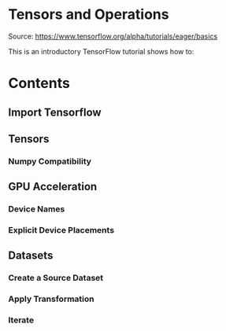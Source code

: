 # Tensors and Operations
Source: https://www.tensorflow.org/alpha/tutorials/eager/basics


This is an introductory TensorFlow tutorial shows how to:

# Contents
## Import Tensorflow
## Tensors
  ### Numpy Compatibility
## GPU Acceleration
  ### Device Names
  ### Explicit Device Placements
## Datasets
  ### Create a Source Dataset
  ### Apply Transformation
  ### Iterate
